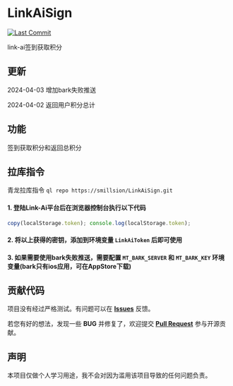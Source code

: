 # LinkAiSign
[![Last Commit](https://img.shields.io/github/last-commit/smillsion/LinkAiSign.svg?color=blue&label=%E6%9C%80%E8%BF%91%E6%8F%90%E4%BA%A4)](https://github.com/smillsion/LinkAiSign/commits/main)

link-ai签到获取积分

## 更新
2024-04-03 增加bark失败推送

2024-04-02 返回用户积分总计

## 功能
签到获取积分和返回总积分

## 拉库指令
青龙拉库指令 `ql repo https://smillsion/LinkAiSign.git`

#### 1. 登陆Link-Ai平台后在浏览器控制台执行以下代码
``` javascript
copy(localStorage.token); console.log(localStorage.token);
```
#### 2. 将以上获得的密钥，添加到环境变量 `LinkAiToken` 后即可使用
#### 3. 如果需要使用bark失败推送，需要配置 `MT_BARK_SERVER` 和 `MT_BARK_KEY` 环境变量(bark只有ios应用，可在AppStore下载)

## 贡献代码
项目没有经过严格测试。有问题可以在 **[Issues](https://github.com/smillsion/LinkAiSign/issues)** 反馈。

若您有好的想法，发现一些 **BUG** 并修复了，欢迎提交 **[Pull Request](https://github.com/smillsion/LinkAiSign/pulls)** 参与开源贡献。


## 声明
本项目仅做个人学习用途，我不会对因为滥用该项目导致的任何问题负责。